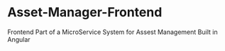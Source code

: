 # Asset-Manager-Frontend
Frontend Part of a MicroService System for Assest Management Built in Angular
